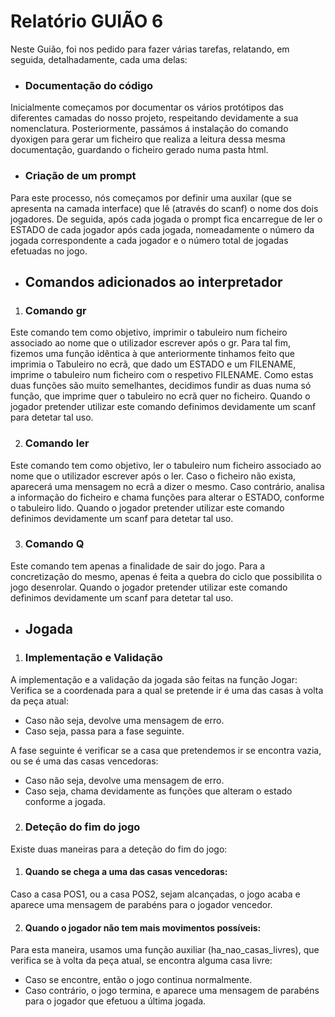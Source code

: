 # Relatório GUIÃO 6

Neste Guião, foi nos pedido para fazer várias tarefas, relatando, em seguida, detalhadamente, cada uma delas:

- ### Documentação do código

Inicialmente começamos por documentar os vários protótipos das diferentes camadas do nosso projeto, respeitando devidamente a sua nomenclatura. Posteriormente, passámos á instalação do comando dyoxigen para gerar um ficheiro que realiza a leitura dessa mesma documentação, guardando o ficheiro gerado numa pasta html.

- ### Criação de um prompt

Para este processo, nós começamos por definir uma auxilar (que se apresenta na camada interface) que lê (através do scanf) o nome dos dois jogadores. De seguida, após cada jogada o prompt fica encarregue de ler o ESTADO de cada jogador após cada jogada, nomeadamente o número da jogada correspondente a cada jogador e o número total de jogadas efetuadas no jogo. 

- ## Comandos adicionados ao interpretador

1. ### Comando gr

Este comando tem como objetivo, imprimir o tabuleiro num ficheiro associado ao nome que o utilizador escrever após o gr.
Para tal fim, fizemos uma função idêntica à que anteriormente tinhamos feito que imprimia o Tabuleiro no ecrã, que dado um ESTADO e um FILENAME, imprime o tabuleiro num ficheiro com o respetivo FILENAME. Como estas duas funções são muito semelhantes, decidimos fundir as duas numa só função, que imprime quer o tabuleiro no ecrã quer no ficheiro. 
Quando o jogador pretender utilizar este comando definimos devidamente um scanf para detetar tal uso.

2. ### Comando ler

Este comando tem como objetivo, ler o tabuleiro num ficheiro associado ao nome que o utilizador escrever após o ler.
Caso o ficheiro não exista, aparecerá uma mensagem no ecrã a dizer o mesmo.
Caso contrário, analisa a informação do ficheiro e chama funções para alterar o ESTADO, conforme o tabuleiro lido.
Quando o jogador pretender utilizar este comando definimos devidamente um scanf para detetar tal uso.

3. ### Comando Q

Este comando tem apenas a finalidade de sair do jogo.
Para a concretização do mesmo, apenas é feita a quebra do ciclo que possibilita o jogo desenrolar.
Quando o jogador pretender utilizar este comando definimos devidamente um scanf para detetar tal uso.

- ## Jogada

1. ### Implementação e Validação
A implementação e a validação da jogada são feitas na função Jogar:
Verifica se a coordenada para a qual se pretende ir é uma das casas à volta da peça atual:
- Caso não seja, devolve uma mensagem de erro.
- Caso seja, passa para a fase seguinte.

A fase seguinte é verificar se a casa que pretendemos ir se encontra vazia, ou se é uma das casas vencedoras:
- Caso não seja, devolve uma mensagem de erro.
- Caso seja, chama devidamente as funções que alteram o estado conforme a jogada.

2. ### Deteção do fim do jogo
Existe duas maneiras para a deteção do fim do jogo:
1. #### Quando se chega a uma das casas vencedoras:
Caso a casa POS1, ou a casa POS2, sejam alcançadas, o jogo acaba e aparece uma mensagem de parabéns para o jogador vencedor.

2. #### Quando o jogador não tem mais movimentos possíveis:
Para esta maneira, usamos uma função auxiliar (ha_nao_casas_livres), que verifica se à volta da peça atual, se encontra alguma casa livre:
- Caso se encontre, então o jogo continua normalmente.
- Caso contrário, o jogo termina, e aparece uma mensagem de parabéns para o jogador que efetuou a última jogada.
